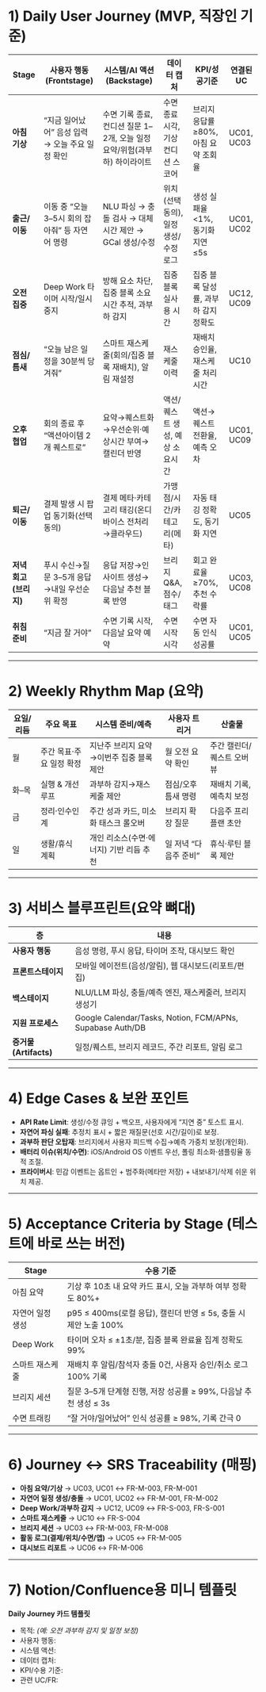 # 1) Daily User Journey (MVP, 직장인 기준)

| Stage                 | 사용자 행동 (Frontstage)                        | 시스템/AI 액션 (Backstage)                                                | 데이터 캡처                          | KPI/성공기준                         | 연결된 UC  |
| --------------------- | ----------------------------------------------- | ------------------------------------------------------------------------- | ------------------------------------ | ------------------------------------ | ---------- |
| **아침 기상**         | “지금 일어났어” 음성 입력 → 오늘 주요 일정 확인 | 수면 기록 종료, 컨디션 질문 1–2개, 오늘 일정 요약/위험(과부하) 하이라이트 | 수면 종료 시각, 기상 컨디션 스코어   | 브리지 응답률 ≥80%, 아침 요약 조회율 | UC01, UC03 |
| **출근/이동**         | 이동 중 “오늘 3–5시 회의 잡아줘” 등 자연어 명령 | NLU 파싱 → 충돌 검사 → 대체 시간 제안 → GCal 생성/수정                    | 위치(선택 동의), 일정 생성/수정 로그 | 생성 실패율 <1%, 동기화 지연 ≤5s     | UC01, UC02 |
| **오전 집중**         | Deep Work 타이머 시작/일시중지                  | 방해 요소 차단, 집중 블록 소요시간 추적, 과부하 감지                      | 집중 블록 실사용 시간                | 집중 블록 달성률, 과부하 감지 정확도 | UC12, UC09 |
| **점심/틈새**         | “오늘 남은 일정을 30분씩 당겨줘”                | 스마트 재스케줄(회의/집중 블록 재배치), 알림 재설정                       | 재스케줄 이력                        | 재배치 승인율, 재스케줄 처리시간     | UC10       |
| **오후 협업**         | 회의 종료 후 “액션아이템 2개 퀘스트로”          | 요약→퀘스트화→우선순위·예상시간 부여→캘린더 반영                          | 액션/퀘스트 생성, 예상 소요시간      | 액션→퀘스트 전환율, 예측 오차        | UC01, UC09 |
| **퇴근/이동**         | 결제 발생 시 팝업 동기화(선택 동의)             | 결제 메타·카테고리 태깅(온디바이스 전처리→클라우드)                       | 가맹점/시간/카테고리(메타)           | 자동 태깅 정확도, 동기화 지연        | UC05       |
| **저녁 회고(브리지)** | 푸시 수신→질문 3–5개 응답→내일 우선순위 확정    | 응답 저장→인사이트 생성→다음날 추천 블록 반영                             | 브리지 Q&A, 점수/태그                | 회고 완료율 ≥70%, 추천 수락률        | UC03, UC08 |
| **취침 준비**         | “지금 잘 거야”                                  | 수면 기록 시작, 다음날 요약 예약                                          | 수면 시작 시각                       | 수면 자동 인식 성공률                | UC01, UC05 |

---

# 2) Weekly Rhythm Map (요약)

| 요일/리듬 | 주요 목표                | 시스템 준비/예측                         | 사용자 트리거         | 산출물                    |
| --------- | ------------------------ | ---------------------------------------- | --------------------- | ------------------------- |
| 월        | 주간 목표·주요 일정 확정 | 지난주 브리지 요약→이번주 집중 블록 제안 | 월 오전 요약 확인     | 주간 캘린더/퀘스트 오버뷰 |
| 화–목     | 실행 & 개선 루프         | 과부하 감지→재스케줄 제안                | 점심/오후 틈새 명령   | 재배치 기록, 예측치 보정  |
| 금        | 정리·인수인계            | 주간 성과 카드, 미소화 태스크 롤오버     | 브리지 확장 질문      | 다음주 프리플랜 초안      |
| 일        | 생활/휴식 계획           | 개인 리소스(수면·에너지) 기반 리듬 추천  | 일 저녁 “다음주 준비” | 휴식·루틴 블록 제안       |

---

# 3) 서비스 블루프린트(요약 뼈대)

| 층                    | 내용                                                      |
| --------------------- | --------------------------------------------------------- |
| **사용자 행동**       | 음성 명령, 푸시 응답, 타이머 조작, 대시보드 확인          |
| **프론트스테이지**    | 모바일 에이전트(음성/알림), 웹 대시보드(리포트/편집)      |
| **백스테이지**        | NLU/LLM 파싱, 충돌/예측 엔진, 재스케줄러, 브리지 생성기   |
| **지원 프로세스**     | Google Calendar/Tasks, Notion, FCM/APNs, Supabase Auth/DB |
| **증거물(Artifacts)** | 일정/퀘스트, 브리지 레코드, 주간 리포트, 알림 로그        |

---

# 4) Edge Cases & 보완 포인트

- **API Rate Limit**: 생성/수정 큐잉 + 백오프, 사용자에게 “지연 중” 토스트 표시.
- **자연어 파싱 실패**: 추정치 표시 + 짧은 재질문(선호 시간/길이)로 보정.
- **과부하 판단 오탑재**: 브리지에서 사용자 피드백 수집→예측 가중치 보정(개인화).
- **배터리 이슈(위치/수면)**: iOS/Android OS 이벤트 우선, 폴링 최소화·샘플링율 동적 조절.
- **프라이버시**: 민감 이벤트는 옵트인 + 범주화(메타만 저장) + 내보내기/삭제 쉬운 위치 제공.

---

# 5) Acceptance Criteria by Stage (테스트에 바로 쓰는 버전)

| Stage            | 수용 기준                                                        |
| ---------------- | ---------------------------------------------------------------- |
| 아침 요약        | 기상 후 10초 내 요약 카드 표시, 오늘 과부하 여부 정확도 80%+     |
| 자연어 일정 생성 | p95 ≤ 400ms(로컬 응답), 캘린더 반영 ≤ 5s, 충돌 시 제안 노출 100% |
| Deep Work        | 타이머 오차 ≤ ±1초/분, 집중 블록 완료율 집계 정확도 99%          |
| 스마트 재스케줄  | 재배치 후 알림/참석자 충돌 0건, 사용자 승인/취소 로그 100% 기록  |
| 브리지 세션      | 질문 3–5개 단계형 진행, 저장 성공률 ≥ 99%, 다음날 추천 생성 ≤ 3s |
| 수면 트래킹      | “잘 거야/일어났어” 인식 성공률 ≥ 98%, 기록 간극 0                |

---

# 6) Journey ↔ SRS Traceability (매핑)

- **아침 요약/기상** → UC03, UC01 ↔ FR-M-003, FR-M-001
- **자연어 일정 생성/충돌** → UC01, UC02 ↔ FR-M-001, FR-M-002
- **Deep Work/과부하 감지** → UC12, UC09 ↔ FR-S-003, FR-S-001
- **스마트 재스케줄** → UC10 ↔ FR-S-004
- **브리지 세션** → UC03 ↔ FR-M-003, FR-M-008
- **활동 로그(결제/위치/수면/앱)** → UC05 ↔ FR-M-005
- **대시보드 리포트** → UC06 ↔ FR-M-006

---

# 7) Notion/Confluence용 미니 템플릿

**Daily Journey 카드 템플릿**

- 목적: _(예: 오전 과부하 감지 및 일정 보정)_
- 사용자 행동:
- 시스템 액션:
- 데이터 캡처:
- KPI/수용 기준:
- 관련 UC/FR:
